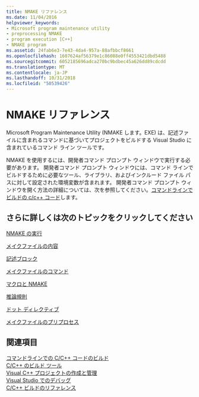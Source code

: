 ```yaml
---
title: NMAKE リファレンス
ms.date: 11/04/2016
helpviewer_keywords:
- Microsoft program maintenance utility
- preprocessing NMAKE
- program execution [C++]
- NMAKE program
ms.assetid: 24fab6e3-7e43-4da4-957a-88afbbcf8661
ms.openlocfilehash: 1607624af56379e1c86088e0ff4553421dbd5488
ms.sourcegitcommit: 6052185696adca270bc9bdbec45a626dd89cdcdd
ms.translationtype: MT
ms.contentlocale: ja-JP
ms.lasthandoff: 10/31/2018
ms.locfileid: "50539426"
---
```

# <a name="nmake-reference"></a>NMAKE リファレンス

Microsoft Program Maintenance Utility (NMAKE します。EXE) は、記述ファイルに含まれるコマンドに基づいてプロジェクトをビルドする Visual Studio に含まれているコマンド ライン ツールです。

NMAKE を使用するには、開発者コマンド プロンプト ウィンドウで実行する必要があります。 開発者コマンド プロンプト ウィンドウには、コマンド ラインでビルドするために必要なツール、ライブラリ、およびインクルード ファイル パスに対して設定された環境変数が含まれます。 開発者コマンド プロンプト ウィンドウを開く方法の詳細については、次を参照してください。[コマンドラインでビルドの c/c++ コード](../build/building-on-the-command-line.md)します。

## <a name="what-do-you-want-to-know-more-about"></a>さらに詳しくは次のトピックをクリックしてください

[NMAKE の実行](../build/running-nmake.md)

[メイクファイルの内容](../build/contents-of-a-makefile.md)

[記述ブロック](../build/description-blocks.md)

[メイクファイルのコマンド](../build/commands-in-a-makefile.md)

[マクロと NMAKE](../build/macros-and-nmake.md)

[推論規則](../build/inference-rules.md)

[ドット ディレクティブ](../build/dot-directives.md)

[メイクファイルのプリプロセス](../build/makefile-preprocessing.md)

## <a name="see-also"></a>関連項目

[コマンドラインでの C/C++ コードのビルド](../build/building-on-the-command-line.md)<br/>
[C/C++ のビルド ツール](../build/reference/c-cpp-build-tools.md)<br/>
[Visual C++ プロジェクトの作成と管理](../ide/creating-and-managing-visual-cpp-projects.md)<br/>
[Visual Studio でのデバッグ](/visualstudio/debugger/debugging-in-visual-studio)<br/>
[C/C++ ビルドのリファレンス](../build/reference/c-cpp-building-reference.md)
